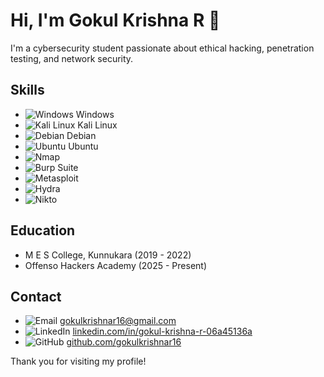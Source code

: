 # Hi, I'm Gokul Krishna R 👋

I'm a cybersecurity student passionate about ethical hacking, penetration testing, and network security.

## Skills
- ![Windows](https://img.icons8.com/ios-filled/20/4f9eed/windows.png) Windows  
- ![Kali Linux](https://img.icons8.com/ios-filled/20/4f9eed/linux.png) Kali Linux  
- ![Debian](https://img.icons8.com/ios-filled/20/4f9eed/linux.png) Debian  
- ![Ubuntu](https://img.icons8.com/ios-filled/20/4f9eed/linux.png) Ubuntu  
- ![Nmap](https://img.shields.io/badge/Nmap-9E4784?style=for-the-badge&logo=nmap&logoColor=white)  
- ![Burp Suite](https://img.shields.io/badge/Burp_Suite-FE7F00?style=for-the-badge&logo=burpsuite&logoColor=white)  
- ![Metasploit](https://img.shields.io/badge/Metasploit-FF5C57?style=for-the-badge&logo=metasploit&logoColor=white)  
- ![Hydra](https://img.shields.io/badge/Hydra-4B0082?style=for-the-badge)  
- ![Nikto](https://img.shields.io/badge/Nikto-5c5c5c?style=for-the-badge&logo=nikto)  

## Education
- M E S College, Kunnukara (2019 - 2022)  
- Offenso Hackers Academy (2025 - Present)  

## Contact
- ![Email](https://img.icons8.com/ios-filled/20/4f9eed/email.png) gokulkrishnar16@gmail.com  
- ![LinkedIn](https://img.icons8.com/ios-filled/20/4f9eed/linkedin.png) [linkedin.com/in/gokul-krishna-r-06a45136a](https://www.linkedin.com/in/gokul-krishna-r-06a45136a)  
- ![GitHub](https://img.icons8.com/ios-glyphs/20/4f9eed/github.png) [github.com/gokulkrishnar16](https://github.com/gokulkrishnar16)  

Thank you for visiting my profile!
